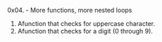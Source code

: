 0x04. - More functions, more nested loops
1. Afunction that checks for uppercase character.
2. Afunction that checks for a digit (0 through 9).
